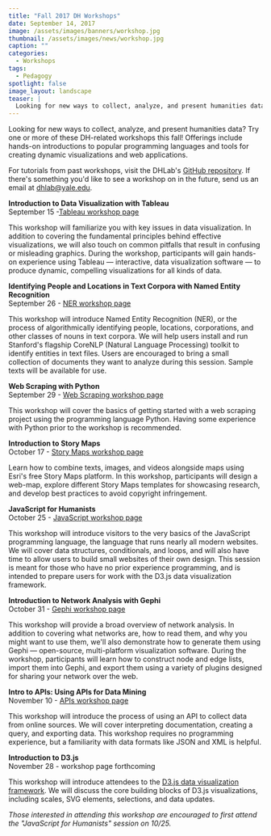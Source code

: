 ```yaml
---
title: "Fall 2017 DH Workshops"
date: September 14, 2017
image: /assets/images/banners/workshop.jpg
thumbnail: /assets/images/news/workshop.jpg
caption: ""
categories: 
  - Workshops
tags:
  - Pedagogy
spotlight: false
image_layout: landscape
teaser: |
  Looking for new ways to collect, analyze, and present humanities data? Try one or more of these DH-related workshops this fall!
---
```


Looking for new ways to collect, analyze, and present humanities data? Try one or more of these DH-related workshops this fall! Offerings include hands-on introductions to popular programming languages and tools for creating dynamic visualizations and web applications.


For tutorials from past workshops, visit the DHLab's [GitHub repository](https://github.com/YaleDHLab/lab-workshops). If there's something you'd like to see a workshop on in the future, send us an email at [dhlab@yale.edu](mailto:dhlab@yale.edu).


**Introduction to Data Visualization with Tableau**  
September 15 -[Tableau workshop page](http://web.library.yale.edu/dhlab/tableaufall17)

This workshop will familiarize you with key issues in data visualization. In addition to covering the fundamental principles behind effective visualizations, we will also touch on common pitfalls that result in confusing or misleading graphics. During the workshop, participants will gain hands-on experience using Tableau — interactive, data visualization software — to produce dynamic, compelling visualizations for all kinds of data.


**Identifying People and Locations in Text Corpora with Named Entity Recognition**  
September 26 - [NER workshop page](http://web.library.yale.edu/dhlab/NERworkshopf17)

This workshop will introduce Named Entity Recognition (NER), or the process of algorithmically identifying people, locations, corporations, and other classes of nouns in text corpora. We will help users install and run Stanford's flagship CoreNLP (Natural Language Processing) toolkit to identify entities in text files. Users are encouraged to bring a small collection of documents they want to analyze during this session. Sample texts will be available for use.
    

**Web Scraping with Python**  
September 29 - [Web Scraping workshop page](http://schedule.yale.edu/event/3609550)

This workshop will cover the basics of getting started with a web scraping project using the programming language Python. Having some experience with Python prior to the workshop is recommended.
   
   
**Introduction to Story Maps**  
October 17 - [Story Maps workshop page](http://web.library.yale.edu/dhlab/storymapsf17)

Learn how to combine texts, images, and videos alongside maps using Esri's free Story Maps platform. In this workshop, participants will design a web-map, explore different Story Maps templates for showcasing research, and develop best practices to avoid copyright infringement.


**JavaScript for Humanists**  
October 25 - [JavaScript workshop page](http://web.library.yale.edu/dhlab/javascriptf17)

This workshop will introduce visitors to the very basics of the JavaScript programming language, the language that runs nearly all modern websites. We will cover data structures, conditionals, and loops, and will also have time to allow users to build small websites of their own design. This session is meant for those who have no prior experience programming, and is intended to prepare users for work with the D3.js data visualization framework.


**Introduction to Network Analysis with Gephi**  
October 31 - [Gephi workshop page](http://web.library.yale.edu/dhlab/networksfall17)

This workshop will provide a broad overview of network analysis. In addition to covering what networks are, how to read them, and why you might want to use them, we'll also demonstrate how to generate them using Gephi — open-source, multi-platform visualization software. During the workshop, participants will learn how to construct node and edge lists, import them into Gephi, and export them using a variety of plugins designed for sharing your network over the web.


**Intro to APIs: Using APIs for Data Mining**  
November 10 - [APIs workshop page](http://schedule.yale.edu/event/3609618)
   
This workshop will introduce the process of using an API to collect data from online sources. We will cover interpreting documentation, creating a query, and exporting data. This workshop requires no programming experience, but a familiarity with data formats like JSON and XML is helpful.


**Introduction to D3.js**  
November 28 - workshop page forthcoming

This workshop will introduce attendees to the [D3.js data visualization framework](https://d3js.org/). We will discuss the core building blocks of D3.js visualizations, including scales, SVG elements, selections, and data updates.

*Those interested in attending this workshop are encouraged to first attend the "JavaScript for Humanists" session on 10/25.*
